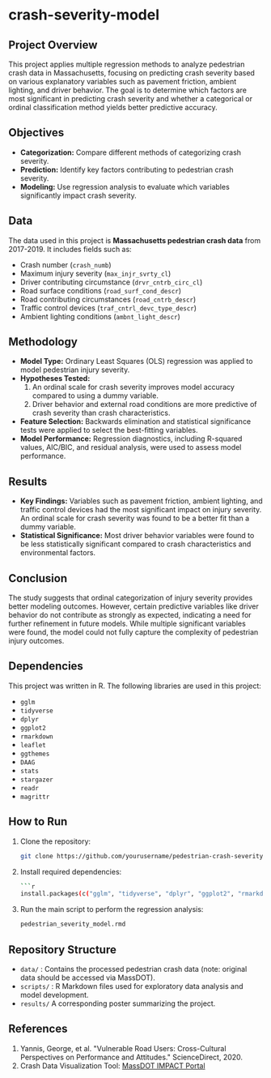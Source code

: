 # crash-severity-model

## Project Overview
This project applies multiple regression methods to analyze pedestrian crash data in Massachusetts, focusing on predicting crash severity based on various explanatory variables such as pavement friction, ambient lighting, and driver behavior. The goal is to determine which factors are most significant in predicting crash severity and whether a categorical or ordinal classification method yields better predictive accuracy.

## Objectives
- **Categorization:** Compare different methods of categorizing crash severity.
- **Prediction:** Identify key factors contributing to pedestrian crash severity.
- **Modeling:** Use regression analysis to evaluate which variables significantly impact crash severity.

## Data
The data used in this project is **Massachusetts pedestrian crash data** from 2017-2019. It includes fields such as:
- Crash number (`crash_numb`)
- Maximum injury severity (`max_injr_svrty_cl`)
- Driver contributing circumstance (`drvr_cntrb_circ_cl`)
- Road surface conditions (`road_surf_cond_descr`)
- Road contributing circumstances (`road_cntrb_descr`)
- Traffic control devices (`traf_cntrl_devc_type_descr`)
- Ambient lighting conditions (`ambnt_light_descr`)

## Methodology
- **Model Type:** Ordinary Least Squares (OLS) regression was applied to model pedestrian injury severity.
- **Hypotheses Tested:**
  1. An ordinal scale for crash severity improves model accuracy compared to using a dummy variable.
  2. Driver behavior and external road conditions are more predictive of crash severity than crash characteristics.
- **Feature Selection:** Backwards elimination and statistical significance tests were applied to select the best-fitting variables.
- **Model Performance:** Regression diagnostics, including R-squared values, AIC/BIC, and residual analysis, were used to assess model performance.

## Results
- **Key Findings:** Variables such as pavement friction, ambient lighting, and traffic control devices had the most significant impact on injury severity. An ordinal scale for crash severity was found to be a better fit than a dummy variable.
- **Statistical Significance:** Most driver behavior variables were found to be less statistically significant compared to crash characteristics and environmental factors.

## Conclusion
The study suggests that ordinal categorization of injury severity provides better modeling outcomes. However, certain predictive variables like driver behavior do not contribute as strongly as expected, indicating a need for further refinement in future models. While multiple significant variables were found, the model could not fully capture the complexity of pedestrian injury outcomes.

## Dependencies
This project was written in R. The following libraries are used in this project:
- `gglm`
- `tidyverse`
- `dplyr`
- `ggplot2`
- `rmarkdown`
- `leaflet`
- `ggthemes`
- `DAAG`
- `stats`
- `stargazer`
- `readr`
- `magrittr`

## How to Run
1. Clone the repository:
    ```bash
    git clone https://github.com/yourusername/pedestrian-crash-severity-modeling.git
    ```
2. Install required dependencies:
    ```bash
    ```r
    install.packages(c("gglm", "tidyverse", "dplyr", "ggplot2", "rmarkdown", "leaflet", "ggthemes", "DAAG", "stats", "stargazer", "readr", "magrittr"))
    ```
3. Run the main script to perform the regression analysis:
    ```bash
    pedestrian_severity_model.rmd
    ```
## Repository Structure
- `data/` : Contains the processed pedestrian crash data (note: original data should be accessed via MassDOT).
- `scripts/` :  R Markdown files used for exploratory data analysis and model development.
- `results/` A corresponding poster summarizing the project.

## References
1. Yannis, George, et al. "Vulnerable Road Users: Cross-Cultural Perspectives on Performance and Attitudes." ScienceDirect, 2020.
2. Crash Data Visualization Tool: [MassDOT IMPACT Portal](https://apps.impact.dot.state.ma.us/cdp/home)
